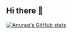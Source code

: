 ## Hi there 👋

[![Anurag's GitHub stats](https://github-readme-stats.vercel.app/api?username=normaldeve)](https://github.com/anuraghazra/github-readme-stats)
